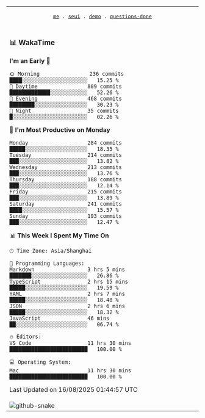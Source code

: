 
<div align="center">

<table>
<tr><td>
  <p align="center">
  <samp>
    <a href="https://github.com/seaeam/seaeam">me</a> .
    <a href="https://github.com/SeaMmMm/se-element">seui</a> .
    <a href="https://github.com/seaeam/project-demo">demo</a> .
    <a href="https://github.com/506-FETL/one-question-per-day">questions-done</a>
    
  </samp>
    </p>
</td></tr>

<tr><td>

### 📊 WakaTime

<!--START_SECTION:waka-->
**I'm an Early 🐤** 

```text
🌞 Morning                236 commits         ████░░░░░░░░░░░░░░░░░░░░░   15.25 % 
🌆 Daytime                809 commits         █████████████░░░░░░░░░░░░   52.26 % 
🌃 Evening                468 commits         ████████░░░░░░░░░░░░░░░░░   30.23 % 
🌙 Night                  35 commits          █░░░░░░░░░░░░░░░░░░░░░░░░   02.26 % 
```
📅 **I'm Most Productive on Monday** 

```text
Monday                   284 commits         █████░░░░░░░░░░░░░░░░░░░░   18.35 % 
Tuesday                  214 commits         ███░░░░░░░░░░░░░░░░░░░░░░   13.82 % 
Wednesday                213 commits         ███░░░░░░░░░░░░░░░░░░░░░░   13.76 % 
Thursday                 188 commits         ███░░░░░░░░░░░░░░░░░░░░░░   12.14 % 
Friday                   215 commits         ███░░░░░░░░░░░░░░░░░░░░░░   13.89 % 
Saturday                 241 commits         ████░░░░░░░░░░░░░░░░░░░░░   15.57 % 
Sunday                   193 commits         ███░░░░░░░░░░░░░░░░░░░░░░   12.47 % 
```


📊 **This Week I Spent My Time On** 

```text
🕑︎ Time Zone: Asia/Shanghai

💬 Programming Languages: 
Markdown                 3 hrs 5 mins        ███████░░░░░░░░░░░░░░░░░░   26.86 % 
TypeScript               2 hrs 15 mins       █████░░░░░░░░░░░░░░░░░░░░   19.59 % 
YAML                     2 hrs 7 mins        █████░░░░░░░░░░░░░░░░░░░░   18.48 % 
JSON                     2 hrs 6 mins        █████░░░░░░░░░░░░░░░░░░░░   18.32 % 
JavaScript               46 mins             ██░░░░░░░░░░░░░░░░░░░░░░░   06.74 % 

🔥 Editors: 
VS Code                  11 hrs 30 mins      █████████████████████████   100.00 % 

💻 Operating System: 
Mac                      11 hrs 30 mins      █████████████████████████   100.00 % 
```


 Last Updated on 16/08/2025 01:44:57 UTC
<!--END_SECTION:waka-->
</td></tr>

<tr><td>
  <img alt="github-snake" src="profile-snake-contrib/github-user-contribution.svg"/>
</td></tr>

</table>
